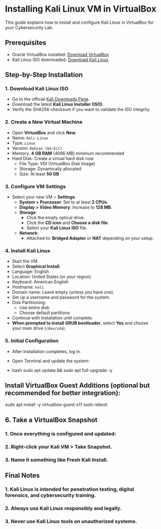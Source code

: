 # Installing Kali Linux VM in VirtualBox

This guide explains how to install and configure Kali Linux in VirtualBox for your Cybersecurity Lab.

## Prerequisites
- Oracle VirtualBox installed: [Download VirtualBox](https://www.virtualbox.org/wiki/Downloads)
- Kali Linux ISO downloaded: [Download Kali Linux](https://www.kali.org/get-kali/)

## Step-by-Step Installation

### 1. Download Kali Linux ISO
- Go to the official [Kali Downloads Page](https://www.kali.org/get-kali/).
- Download the latest **Kali Linux Installer (ISO)**.
- Verify the SHA256 checksum if you want to validate the ISO integrity.

### 2. Create a New Virtual Machine
- Open **VirtualBox** and click **New**.
- Name: `Kali-Linux`
- Type: `Linux`
- Version: `Debian (64-bit)`
- Memory: **4 GB RAM** (4096 MB) minimum recommended
- Hard Disk: Create a virtual hard disk now
  - File Type: VDI (VirtualBox Disk Image)
  - Storage: Dynamically allocated
  - Size: At least **50 GB**

### 3. Configure VM Settings
- Select your new VM > **Settings**:
  - **System > Processor**: Set to at least **2 CPUs**.
  - **Display > Video Memory**: Increase to **128 MB**.
  - **Storage**:
    - Click the empty optical drive.
    - Click the **CD icon** and **Choose a disk file**.
    - Select your **Kali Linux ISO** file.
  - **Network**:
    - Attached to: **Bridged Adapter** or **NAT** depending on your setup.

### 4. Install Kali Linux
- Start the VM.
- Select **Graphical Install**.
- Language: English
- Location: United States (or your region)
- Keyboard: American English
- Hostname: `kali`
- Domain name: Leave empty (unless you have one).
- Set up a username and password for the system.
- Disk Partitioning:
  - Use entire disk
  - Choose default partitions
- Continue with installation until complete.
- **When prompted to install GRUB bootloader**, select **Yes** and choose your main drive (`/dev/sda`).

### 5. Initial Configuration
- After installation completes, log in.
- Open Terminal and update the system:

- bash
sudo apt update && sudo apt full-upgrade -y

## Install VirtualBox Guest Additions (optional but recommended for better integration):

sudo apt install -y virtualbox-guest-x11
sudo reboot

## 6. Take a VirtualBox Snapshot
### 1. Once everything is configured and updated:

### 2. Right-click your Kali VM > Take Snapshot.

### 3. Name it something like Fresh Kali Install.

## Final Notes

### 1. Kali Linux is intended for penetration testing, digital forensics, and cybersecurity training.

### 2. Always use Kali Linux responsibly and legally.

### 3. Never use Kali Linux tools on unauthorized systems.


